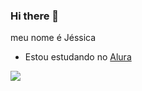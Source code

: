 ### Hi there 💙

meu nome é Jéssica

- Estou estudando no [Alura](https://www.alura.com.br)

![](https://media.tenor.com/e0LeCIcG5IkAAAAM/evil-smile.gif)
